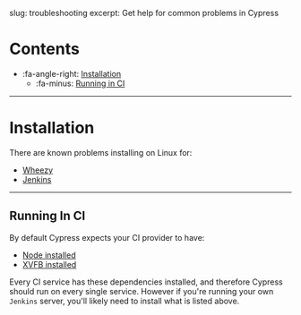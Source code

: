slug: troubleshooting
excerpt: Get help for common problems in Cypress

# Contents

- :fa-angle-right: [Installation](#section-installation)
  - :fa-minus: [Running in CI](#section-running-in-ci)

***

# Installation

There are known problems installing on Linux for:

- [Wheezy](https://github.com/cypress-io/cypress/issues/87)
- [Jenkins](https://github.com/cypress-io/cypress-cli/issues/2)

***

## Running In CI

By default Cypress expects your CI provider to have:

- [Node installed](https://github.com/creationix/nvm)
- [XVFB installed](https://csshyamsundar.wordpress.com/2011/07/07/installing-xvfb-on-ubuntu/)

Every CI service has these dependencies installed, and therefore Cypress should run on every single service. However if you're running your own `Jenkins` server, you'll likely need to install what is listed above.
